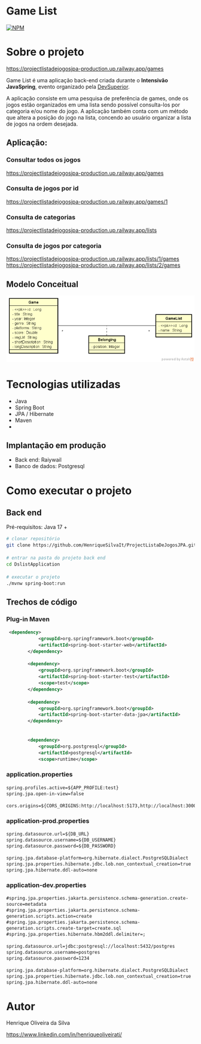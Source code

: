 # Game List
[![NPM](https://img.shields.io/badge/any_text-you_like-blue)](https://github.com/HenriqueSilvaIt/ProjectListaDeJogosJPA/blob/main/LICENSE) 

# Sobre o projeto

https://projectlistadejogosjpa-production.up.railway.app/games

Game List é uma aplicação back-end criada  durante o **Intensivão JavaSpring**, evento organizado pela [DevSuperior](https://devsuperior.com "Site da DevSuperior").

A aplicação consiste em uma pesquisa de preferência de games, onde os jogos estão organizados em uma lista sendo possível consulta-los por categoria e/ou nome do jogo.
A aplicação também conta com um método que altera a posição do jogo na lista, concendo ao usuário organizar a lista de jogos na ordem desejada.

## Aplicação:

### Consultar todos os jogos

https://projectlistadejogosjpa-production.up.railway.app/games

### Consulta de jogos por id

https://projectlistadejogosjpa-production.up.railway.app/games/1

### Consulta de categorias

https://projectlistadejogosjpa-production.up.railway.app/lists

### Consulta de jogos por categoria

https://projectlistadejogosjpa-production.up.railway.app/lists/1/games
https://projectlistadejogosjpa-production.up.railway.app/lists/2/games

## Modelo Conceitual
![Modelo Domínio](https://raw.githubusercontent.com/devsuperior/java-spring-dslist/main/resources/dslist-model.png)

# Tecnologias utilizadas

- Java
- Spring Boot
- JPA / Hibernate
- Maven
- 
## Implantação em produção
- Back end: Raiywail
- Banco de dados: Postgresql

# Como executar o projeto

## Back end
Pré-requisitos: Java 17 +

```bash
# clonar repositório
git clone https://github.com/HenriqueSilvaIt/ProjectListaDeJogosJPA.git

# entrar na pasta do projeto back end
cd DslistApplication

# executar o projeto
./mvnw spring-boot:run
```

## Trechos de código

### Plug-in Maven

```xml
 <dependency>
            <groupId>org.springframework.boot</groupId>
            <artifactId>spring-boot-starter-web</artifactId>
        </dependency>

        <dependency>
            <groupId>org.springframework.boot</groupId>
            <artifactId>spring-boot-starter-test</artifactId>
            <scope>test</scope>
        </dependency>

        <dependency>
            <groupId>org.springframework.boot</groupId>
            <artifactId>spring-boot-starter-data-jpa</artifactId>
        </dependency>


        <dependency>
            <groupId>org.postgresql</groupId>
            <artifactId>postgresql</artifactId>
            <scope>runtime</scope>
```
### application.properties
```
spring.profiles.active=${APP_PROFILE:test}
spring.jpa.open-in-view=false

cors.origins=${CORS_ORIGINS:http://localhost:5173,http://localhost:3000}
```
### application-prod.properties

```
spring.datasource.url=${DB_URL}
spring.datasource.username=${DB_USERNAME}
spring.datasource.password=${DB_PASSWORD}

spring.jpa.database-platform=org.hibernate.dialect.PostgreSQLDialect
spring.jpa.properties.hibernate.jdbc.lob.non_contextual_creation=true
spring.jpa.hibernate.ddl-auto=none
```
### application-dev.properties

```
#spring.jpa.properties.jakarta.persistence.schema-generation.create-source=metadata
#spring.jpa.properties.jakarta.persistence.schema-generation.scripts.action=create
#spring.jpa.properties.jakarta.persistence.schema-generation.scripts.create-target=create.sql
#spring.jpa.properties.hibernate.hbm2ddl.delimiter=;

spring.datasource.url=jdbc:postgresql://localhost:5432/postgres
spring.datasource.username=postgres
spring.datasource.password=1234

spring.jpa.database-platform=org.hibernate.dialect.PostgreSQLDialect
spring.jpa.properties.hibernate.jdbc.lob.non_contextual_creation=true
spring.jpa.hibernate.ddl-auto=none
```

# Autor

Henrique Oliveira da Silva

https://www.linkedin.com/in/henriqueoliveirati/

